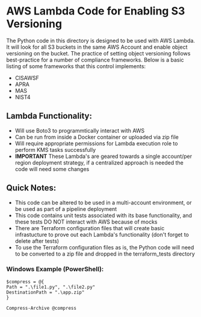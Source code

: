 # AWS Lambda Code for Enabling S3 Versioning

The Python code in this directory is designed to be used with AWS Lambda. It will look for all S3 buckets in the same AWS Account and enable object versioning on the bucket. The practice of setting object versioning follows best-practice for a number of compliance frameworks. Below is a basic listing of some frameworks that this control implements:

- CISAWSF
- APRA
- MAS
- NIST4

## Lambda Functionality:

- Will use Boto3 to programmtically interact with AWS
- Can be run from inside a Docker container or uploaded via zip file
- Will require appropriate permissions for Lambda execution role to perform KMS tasks successfully
- **IMPORTANT** These Lambda's are geared towards a single account/per region deployment strategy, if a centralized approach is needed the code will need some changes

## Quick Notes:

- This code can be altered to be used in a multi-account environment, or be used as part of a pipeline deployment
- This code contains unit tests associated with its base functionality, and these tests DO NOT interact with AWS because of mocks
- There are Terraform configuration files that will create basic infrastucture to prove out each Lambda's functionality (don't forget to delete after tests)
- To use the Terraform configuration files as is, the Python code will need to be converted to a zip file and dropped in the terraform_tests directory

### Windows Example (PowerShell):
```
$compress = @{
Path = ".\file1.py", ".\file2.py"
DestinationPath = ".\app.zip"
}

Compress-Archive @compress
```

